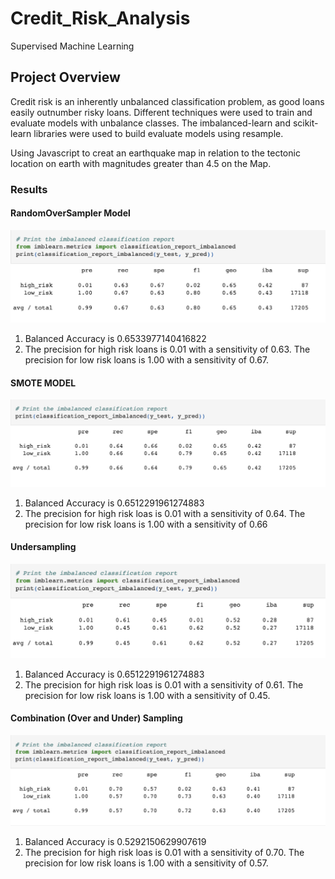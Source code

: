 # Credit_Risk_Analysis

Supervised Machine Learning 

## Project Overview

Credit risk is an inherently unbalanced classification problem, as good loans easily outnumber risky loans. Different techniques were used to train and evaluate models with unbalance classes. The imbalanced-learn and scikit-learn libraries were used to build evaluate models using resample. 

Using Javascript to creat an earthquake map in relation to the tectonic location on earth with magnitudes greater than 4.5 on the Map. 

### Results 

#### RandomOverSampler Model

![fig1.png]( https://github.com/AjaniBenoit/Credit_Risk_Analysis/blob/main/image/fig1.png)

1. Balanced Accuracy is 0.6533977140416822
2. The precision for high risk loans is 0.01 with a sensitivity of 0.63. The precision for low risk loans is 1.00 with a sensitivity of 0.67. 

#### SMOTE MODEL 

![fig2.png]( https://github.com/AjaniBenoit/Credit_Risk_Analysis/blob/main/image/fig2.png)

1. Balanced Accuracy is 0.6512291961274883
2. The precision for high risk loas is 0.01 with a sensitivity of 0.64. The precision for low risk loans is 1.00 with a sensitivity of 0.66

#### Undersampling 

![fig3.png]( https://github.com/AjaniBenoit/Credit_Risk_Analysis/blob/main/image/fig3.png)

1.  Balanced Accuracy is 0.6512291961274883
2. The precision for high risk loas is 0.01 with a sensitivity of 0.61. The precision for low risk loans is 1.00 with a sensitivity of 0.45. 

#### Combination (Over and Under) Sampling 

![fig4.png]( https://github.com/AjaniBenoit/Credit_Risk_Analysis/blob/main/image/fig4.png)

1.  Balanced Accuracy is 0.5292150629907619
2. The precision for high risk loas is 0.01 with a sensitivity of 0.70. The precision for low risk loans is 1.00 with a sensitivity of 0.57. 

